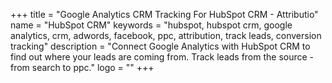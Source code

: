 +++
title = "Google Analytics CRM Tracking For HubSpot CRM - Attributio"
name = "HubSpot CRM"
keywords = "hubspot, hubspot crm, google analytics, crm, adwords, facebook, ppc, attribution, track leads, conversion tracking"
description = "Connect Google Analytics with HubSpot CRM to find out where your leads are coming from. Track leads from the source - from search to ppc."
logo = ""
+++
